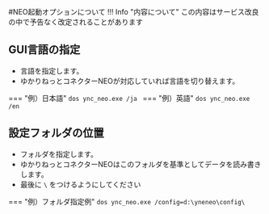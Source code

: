 #NEO起動オプションについて
!!! Info "内容について"
    この内容はサービス改良の中で予告なく改定されることがあります

## GUI言語の指定

* 言語を指定します。
* ゆかりねっとコネクターNEOが対応していれば言語を切り替えます。

=== "例）日本語"
    ```dos
        ync_neo.exe /ja
    ```
=== "例）英語"
    ```dos
        ync_neo.exe /en
    ```
## 設定フォルダの位置

* フォルダを指定します。
* ゆかりねっとコネクターNEOはこのフォルダを基準としてデータを読み書きします。
* 最後に ``\`` をつけるようにしてください

=== "例）フォルダ指定例"
    ```dos
        ync_neo.exe /config=d:\yneneo\config\
    ```

